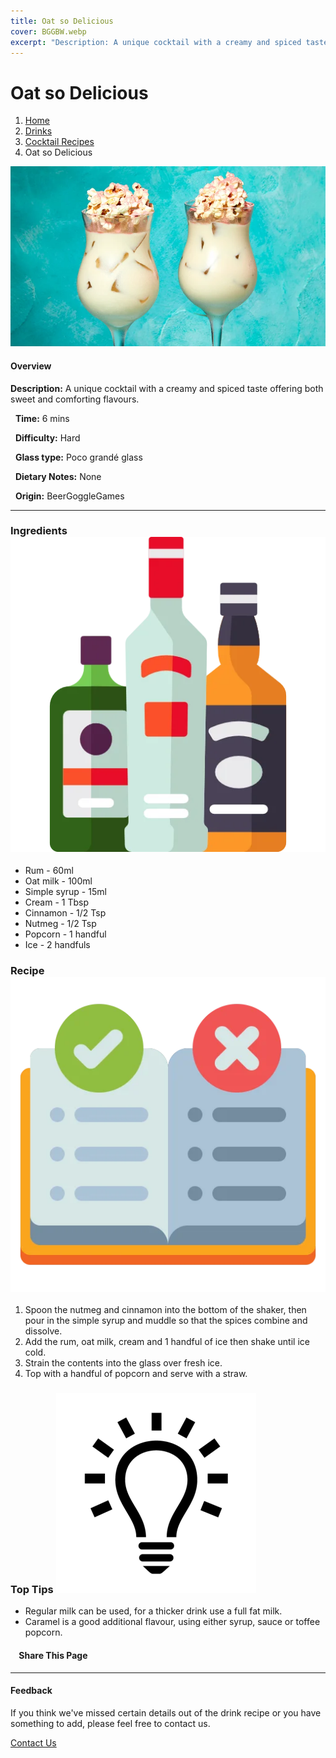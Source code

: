 ```yaml
---
title: Oat so Delicious
cover: BGGBW.webp
excerpt: "Description: A unique cocktail with a creamy and spiced taste offering both sweet and comforting flavours."
---
```


# Oat so Delicious

1.  [Home](/)
2.  [Drinks](drinks)
3.  [Cocktail Recipes](drinks/cocktailrecipes)
4.  Oat so Delicious

![](images/oat-so-delicious.webp)

#### Overview

**Description:** A unique cocktail with a creamy and spiced taste offering both sweet and comforting flavours.

  **Time:** 6 mins

  **Difficulty:** Hard

  **Glass type:** Poco grandé glass

  **Dietary Notes:** None

  **Origin:** BeerGoggleGames

* * *

### Ingredients ![target](images/liquor.webp)

-   Rum - 60ml
-   Oat milk - 100ml
-   Simple syrup - 15ml
-   Cream - 1 Tbsp
-   Cinnamon - 1/2 Tsp
-   Nutmeg - 1/2 Tsp
-   Popcorn - 1 handful
-   Ice - 2 handfuls

### Recipe ![target](images/rules.webp)

1.  Spoon the nutmeg and cinnamon into the bottom of the shaker, then pour in the simple syrup and muddle so that the spices combine and dissolve.
2.  Add the rum, oat milk, cream and 1 handful of ice then shake until ice cold.
3.  Strain the contents into the glass over fresh ice.
4.  Top with a handful of popcorn and serve with a straw.

### Top Tips ![target](images/lightbulb.webp)

-   Regular milk can be used, for a thicker drink use a full fat milk.
-   Caramel is a good additional flavour, using either syrup, sauce or toffee popcorn.

####     Share This Page

[](https://www.facebook.com/sharer/sharer.php?u=beergogglegames.co.uk/Drinks/CocktailRecipes/oat-so-delicious)[](https://www.instagram.com/direct/new/)[](https://twitter.com/intent/tweet?url=beergogglegames.co.uk/Drinks/CocktailRecipes/oat-so-delicious)

* * *

#### Feedback

If you think we've missed certain details out of the drink recipe or you have something to add, please feel free to contact us.

  
  
  
[Contact Us](contact)
